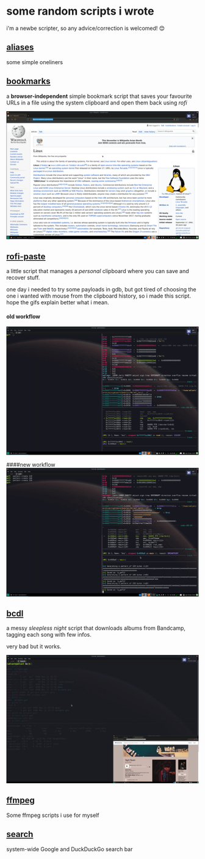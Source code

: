 # some random scripts i wrote

i'm a newbe scripter, so any advice/correction is welcomed! 😊

## [aliases](https://github.com/xVss/scripts/blob/master/aliases)

some simple oneliners

## [bookmarks](https://github.com/xVss/scripts/blob/master/bookmarks)

a **browser-independent** simple bookmark script that saves your favourite URLs in a file using the system clipboard and open them back using *rofi*

![bookmarks gif](res/bookmarks.gif)

## [rofi-paste](./rofi-paste)
a little script that manages a _personal_ clipboard where you can save and recover stuff.

one day i needed to try some payloads in gdb, but got tired of choosing the one i wanted with mouse from the clipboard history, so i made this script. hope the gifs explain better what i mean.

#### old workflow
![alias gif](res/old_workflow.gif)

####new workflow
![alias gif](res/dmenu_paste.gif)

## [bcdl](https://github.com/xVss/scripts/blob/master/bcdl)

a messy *sleepless night* script that downloads albums from Bandcamp, tagging each song with few infos.

very bad but it works.

![bcdl gif](res/bcdl.gif)


## [ffmpeg](https://github.com/xVss/scripts/blob/master/ffmpeg)

Some ffmpeg scripts i use for myself

## [search](https://github.com/xVss/scripts/blob/master/search)

system-wide Google and DuckDuckGo search bar
